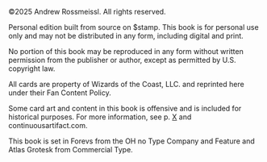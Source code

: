 ©2025 Andrew Rossmeissl. All rights reserved.

Personal edition built from source on $stamp. This book is for personal use only and may not be distributed in any form, including digital and print.

No portion of this book may be reproduced in any form without written permission from the publisher or author, except as permitted by U.S. copyright law.

All cards are property of Wizards of the Coast, LLC. and reprinted here under their Fan Content Policy.

Some card art and content in this book is offensive and is included for historical purposes. For more information, see p. [X](#gwendlyn-di-corci) and continuousartifact.com.

This book is set in Forevs from the OH no Type Company and Feature and Atlas Grotesk from Commercial Type.
